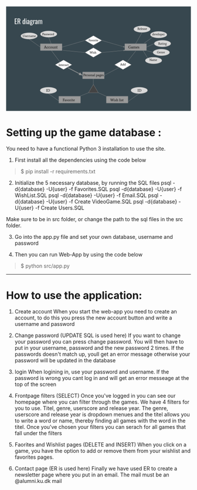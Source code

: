 ![alt text](ER.png)
# Setting up the game database :

You need to have a functional Python 3 installation to use the site. 

1. First install all the dependencies using the code below
>$ pip install -r requirements.txt

2. Initialize the 5 necessary database, by running the SQL files
	  psql -d{database} -U{user} -f Favorites.SQL
	  psql -d{database} -U{user} -f WishList.SQL
	  psql -d{database} -U{user} -f Email.SQL
	  psql -d{database} -U{user} -f Create VideoGame.SQL
	  psql -d{database} -U{user} -f Create Users.SQL

Make sure to be in src folder, or change the path to the sql files in the src folder.

3. Go into the app.py file and set your own database, username and password

4. Then you can run Web-App by using the code below
>$ python src/app.py

----------------------------------------------------------------------------------------------

# How to use the application:

1. Create account
When you start the web-app you need to create an account, to do this you press the new account button and write a username and password

2. Change password (UPDATE SQL is used here)
If you want to change your password you can press change password. You will then have to put in your username, password and the new password 2 times. If the passwords doesn't match up, youll get an error message otherwise your password will be updated in the database

3. login
When logining in, use your password and username. If the password is wrong you cant log in and will get an error messeage at the top of the screen

4. Frontpage filters (SELECT)
Once you've logged in you can see our homepage where you can filter through the games. We have 4 filters for you to use. Titel, genre, userscore and release year. The genre, userscore and release year is dropdown menues and the titel allows you to write a word or name, thereby finding all games with the word in the titel. Once you've chosen your filters you can serach for all games that fall under the filters 

5. Faorites and Wishlist pages (DELETE and INSERT)
When you click on a game, you have the option to add or remove them from your wishlist and favorites pages.

6. Contact page (ER is used here)
Finally we have used ER to create a newsletter page where you put in an email. The mail must be an @alumni.ku.dk mail



